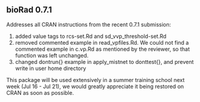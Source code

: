 ## bioRad 0.7.1 

Addresses all CRAN instructions from the recent 0.7.1 submission:

1. added value tags to rcs-set.Rd and sd_vvp_threshold-set.Rd
2. removed commented example in read_vpfiles.Rd. We could not find a commented example in c.vp.Rd as mentioned by the reviewer, so that function was left unchanged.
3. changed dontrun{} example in apply_mistnet to donttest{}, and prevent write in user home directory

This package will be used extensively in a summer training school next week (Jul 16 - Jul 21), we would greatly appreciate it being restored on CRAN as soon as possible.

